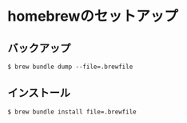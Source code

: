 # homebrewのセットアップ

## バックアップ
```
$ brew bundle dump --file=.brewfile
```

## インストール
```
$ brew bundle install file=.brewfile
```

